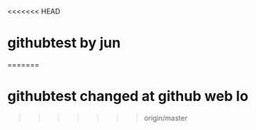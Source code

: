 <<<<<<< HEAD
# githubtest by jun
=======
# githubtest changed at github web lo
>>>>>>> origin/master
